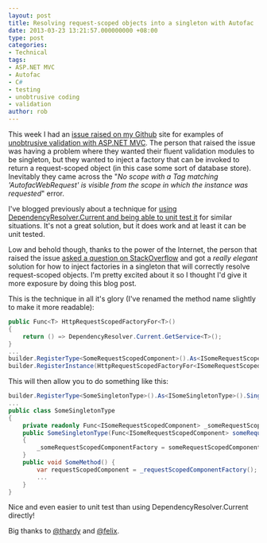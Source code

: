```yaml
---
layout: post
title: Resolving request-scoped objects into a singleton with Autofac
date: 2013-03-23 13:21:57.000000000 +08:00
type: post
categories:
- Technical
tags:
- ASP.NET MVC
- Autofac
- C#
- testing
- unobtrusive coding
- validation
author: rob
---
```



This week I had an [issue raised on my Github](https://github.com/robdmoore/UnobtrusiveMVCTechniques/issues/1) site for examples of [unobtrusive validation with ASP.NET MVC](http://robdmoore.id.au/blog/2012/04/27/unobtrusive-validation-in-asp-net-mvc-3-and-4/ "Unobtrusive Validation in ASP.NET MVC 3 and 4"). The person that raised the issue was having a problem where they wanted their fluent validation modules to be singleton, but they wanted to inject a factory that can be invoked to return a request-scoped object (in this case some sort of database store). Inevitably they came across the "*No scope with a Tag matching 'AutofacWebRequest' is visible from the scope in which the instance was requested*" error.



I've blogged previously about a technique for [using DependencyResolver.Current and being able to unit test it](http://robdmoore.id.au/blog/2012/04/27/testing-code-that-uses-autofac-dependencyresolver-in-asp-net-mvc/ "Testing code that uses Autofac + DependencyResolver in ASP.NET MVC") for similar situations. It's not a great solution, but it does work and at least it can be unit tested.



Low and behold though, thanks to the power of the Internet, the person that raised the issue [asked a question on StackOverflow](http://stackoverflow.com/questions/15538665/autofac-how-to-resolve-func-for-isomething-from-singleton-where-isomething-is) and got a *really elegant* solution for how to inject factories in a singleton that will correctly resolve request-scoped objects. I'm pretty excited about it so I thought I'd give it more exposure by doing this blog post.



This is the technique in all it's glory (I've renamed the method name slightly to make it more readable):



```csharp
public Func<T> HttpRequestScopedFactoryFor<T>()
{
    return () => DependencyResolver.Current.GetService<T>();
}
...
builder.RegisterType<SomeRequestScopedComponent>().As<ISomeRequestScopedComponent>().InstancePerHttpRequest();
builder.RegisterInstance(HttpRequestScopedFactoryFor<ISomeRequestScopedComponent>()); // this is the magic bit
```



This will then allow you to do something like this:



```csharp
builder.RegisterType<SomeSingletonType>().As<ISomeSingletonType>().SingleInstance();
...
public class SomeSingletonType
{
    private readonly Func<ISomeRequestScopedComponent> _someRequestScopedComponentFactory;
    public SomeSingletonType(Func<ISomeRequestScopedComponent> someRequestScopedComponentFactory())
    {
        _someRequestScopedComponentFactory = someRequestScopedComponentFactory;
    }
    public void SomeMethod() {
        var requestScopedComponent = _requestScopedComponentFactory();
        ...
    }
}
```



Nice and even easier to unit test than using DependencyResolver.Current directly!



Big thanks to [@thardy](https://github.com/thardy) and [@felix](http://stackoverflow.com/users/1964938/felix).

